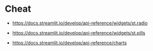# Cheat

- https://docs.streamlit.io/develop/api-reference/widgets/st.radio
- https://docs.streamlit.io/develop/api-reference/widgets/st.pills

- https://docs.streamlit.io/develop/api-reference/charts